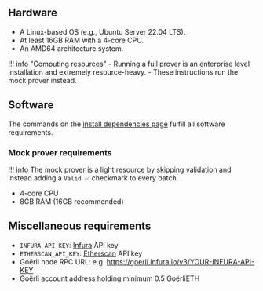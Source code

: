 ## Hardware

- A Linux-based OS (e.g., Ubuntu Server 22.04 LTS).
- At least 16GB RAM with a 4-core CPU.
- An AMD64 architecture system.

!!! info "Computing resources"
    - Running a full prover is an enterprise level installation and extremely resource-heavy. 
    - These instructions run the mock prover instead.

## Software

The commands on the [install dependencies page](install-dependencies.md) fulfill all software requirements.

### Mock prover requirements

!!! info
    The mock prover is a light resource by skipping validation and instead adding a `Valid ✅` checkmark to every batch.

- 4-core CPU
- 8GB RAM (16GB recommended)

## Miscellaneous requirements

- `INFURA_API_KEY`: [Infura](https://www.infura.io/) API key
- `ETHERSCAN_API_KEY`: [Etherscan](https://etherscan.io/) API key
- Goërli node RPC URL: e.g. https://goerli.infura.io/v3/YOUR-INFURA-API-KEY
- Goërli account address holding minimum 0.5 GoërliETH